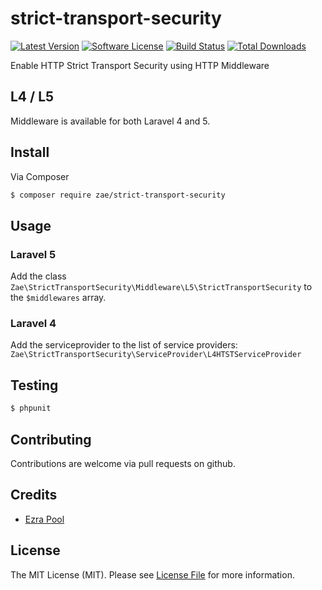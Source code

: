# strict-transport-security

[![Latest Version](https://img.shields.io/github/release/Zae/strict-transport-security.svg?style=flat-square)](https://github.com/Zae/strict-transport-security/releases)
[![Software License](https://img.shields.io/badge/license-MIT-brightgreen.svg?style=flat-square)](LICENSE.md)
[![Build Status](https://img.shields.io/travis/Zae/strict-transport-security/master.svg?style=flat-square)](https://travis-ci.org/Zae/strict-transport-security)
[![Total Downloads](https://img.shields.io/packagist/dt/Zae/strict-transport-security.svg?style=flat-square)](https://packagist.org/packages/Zae/strict-transport-security)

Enable HTTP Strict Transport Security using HTTP Middleware

## L4 / L5

Middleware is available for both Laravel 4 and 5.

## Install

Via Composer

``` bash
$ composer require zae/strict-transport-security
```

## Usage

### Laravel 5
Add the class `Zae\StrictTransportSecurity\Middleware\L5\StrictTransportSecurity` to the `$middlewares` array.

### Laravel 4
Add the serviceprovider to the list of service providers: `Zae\StrictTransportSecurity\ServiceProvider\L4HTSTServiceProvider`

## Testing

``` bash
$ phpunit
```

## Contributing

Contributions are welcome via pull requests on github.

## Credits

- [Ezra Pool](https://github.com/Zae)

## License

The MIT License (MIT). Please see [License File](LICENSE.md) for more information.
